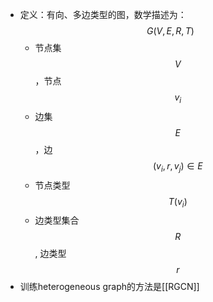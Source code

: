 - 定义：有向、多边类型的图，数学描述为：$$G(V,E,R,T)$$
	- 节点集 $$V$$，节点 $$v_i$$
	- 边集 $$E$$，边 $$(v_i, r, v_j) \in E$$
	- 节点类型 $$T(v_i)$$
	- 边类型集合 $$R$$, 边类型 $$r$$
- 训练heterogeneous graph的方法是[[RGCN]]